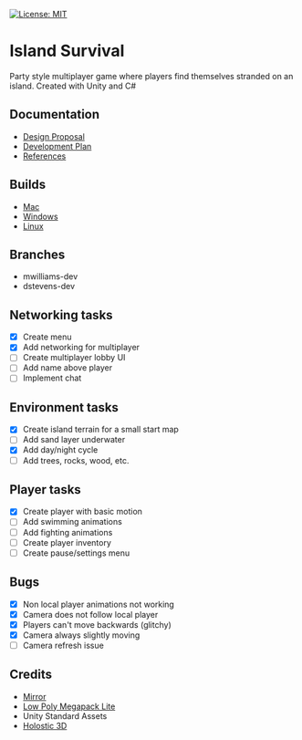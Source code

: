 [![License:
MIT](https://img.shields.io/badge/License-MIT-yellow.svg)](https://opensource.org/licenses/MIT)
# Island Survival
Party style multiplayer game where players find themselves stranded on an island. Created with Unity and C#

## Documentation
* [Design Proposal](https://docs.google.com/document/d/1FbOPVJZX48hTGNqMe2t2qABzeU3WrOENPi5IwCZKWS8/edit?usp=sharing)
* [Development Plan](https://docs.google.com/document/d/1cYW2h4LI9lb3jBuvk7qQCOwTIMJvxaB6uxrvRUetLIQ/edit?usp=sharing)
* [References](https://docs.google.com/document/d/1fBh3ZiYylDtKzmZ6vewPdSX88F9IzSUO_zj3Cu2VF6I/edit?usp=sharing)

## Builds
* [Mac](https://www.dropbox.com)
* [Windows](https://www.dropbox.com)
* [Linux](https://www.dropbox.com)

## Branches
* mwilliams-dev
* dstevens-dev

## Networking tasks
- [x] Create menu
- [x] Add networking for multiplayer
- [ ] Create multiplayer lobby UI
- [ ] Add name above player
- [ ] Implement chat

## Environment tasks
- [x] Create island terrain for a small start map
- [ ] Add sand layer underwater
- [x] Add day/night cycle
- [ ] Add trees, rocks, wood, etc.

## Player tasks
- [x] Create player with basic motion
- [ ] Add swimming animations
- [ ] Add fighting animations
- [ ] Create player inventory
- [ ] Create pause/settings menu

## Bugs
- [x] Non local player animations not working
- [x] Camera does not follow local player
- [x] Players can't move backwards (glitchy)
- [x] Camera always slightly moving
- [ ] Camera refresh issue

## Credits
* [Mirror](https://assetstore.unity.com/packages/tools/network/mirror-129321)
* [Low Poly Megapack Lite](https://assetstore.unity.com/packages/3d/environments/low-poly-megapack-lite-136629)
* Unity Standard Assets
* [Holostic 3D](https://www.youtube.com/channel/UCp_SOgsRYdLfIEWLjM62ZJg)

